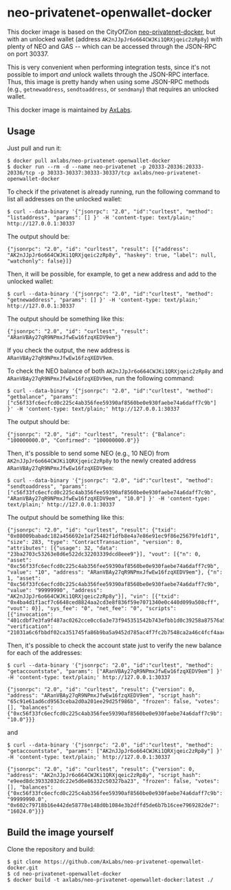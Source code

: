 # neo-privatenet-openwallet-docker

This docker image is based on the CityOfZion [neo-privatenet-docker](https://github.com/CityOfZion/neo-privatenet-docker/), but with an unlocked wallet (address `AK2nJJpJr6o664CWJKi1QRXjqeic2zRp8y`) with plenty of NEO and GAS -- which can be accessed through the JSON-RPC on port 30337.

This is very convenient when performing integration tests, since it's not possible to import *and* unlock wallets through the JSON-RPC interface. Thus, this image is pretty handy when using some JSON-RPC methods (e.g., `getnewaddress`, `sendtoaddress`, or `sendmany`) that requires an unlocked wallet.

This docker image is maintained by [AxLabs](https://axlabs.com).

## Usage

Just pull and run it:

```
$ docker pull axlabs/neo-privatenet-openwallet-docker
$ docker run --rm -d --name neo-privatenet -p 20333-20336:20333-20336/tcp -p 30333-30337:30333-30337/tcp axlabs/neo-privatenet-openwallet-docker
```

To check if the privatenet is already running, run the following command to list all addresses on the unlocked wallet:

```
$ curl --data-binary '{"jsonrpc": "2.0", "id":"curltest", "method": "listaddress", "params": [] }' -H 'content-type: text/plain;' http://127.0.0.1:30337
```

The output should be:

```
{"jsonrpc": "2.0", "id": "curltest", "result": [{"address": "AK2nJJpJr6o664CWJKi1QRXjqeic2zRp8y", "haskey": true, "label": null, "watchonly": false}]}
```

Then, it will be possible, for example, to get a new address and add to the unlocked wallet:

```
$ curl --data-binary '{"jsonrpc": "2.0", "id":"curltest", "method": "getnewaddress", "params": [] }' -H 'content-type: text/plain;' http://127.0.0.1:30337
```

The output should be something like this:

```
{"jsonrpc": "2.0", "id": "curltest", "result": "ARanVBAy27qR9NPmxJfwEw16fzqXEDV9em"}
```

If you check the output, the new address is `ARanVBAy27qR9NPmxJfwEw16fzqXEDV9em`.

To check the NEO balance of both `AK2nJJpJr6o664CWJKi1QRXjqeic2zRp8y` and `ARanVBAy27qR9NPmxJfwEw16fzqXEDV9em`, run the following command:

```
$ curl --data-binary '{"jsonrpc": "2.0", "id":"curltest", "method": "getbalance", "params": ["c56f33fc6ecfcd0c225c4ab356fee59390af8560be0e930faebe74a6daff7c9b"] }' -H 'content-type: text/plain;' http://127.0.0.1:30337
```

The output should be:

```
{"jsonrpc": "2.0", "id": "curltest", "result": {"Balance": "100000000.0", "Confirmed": "100000000.0"}}
```

Then, it's possible to send some NEO (e.g., 10 NEO) from `AK2nJJpJr6o664CWJKi1QRXjqeic2zRp8y` to the newly created address `ARanVBAy27qR9NPmxJfwEw16fzqXEDV9em`:

```
$ curl --data-binary '{"jsonrpc": "2.0", "id":"curltest", "method": "sendtoaddress", "params": ["c56f33fc6ecfcd0c225c4ab356fee59390af8560be0e930faebe74a6daff7c9b", "ARanVBAy27qR9NPmxJfwEw16fzqXEDV9em", "10.0"] }' -H 'content-type: text/plain;' http://127.0.0.1:30337
```

The output should be something like this:

```
{"jsonrpc": "2.0", "id": "curltest", "result": {"txid": "0x08009babadc182a456692e1af25482f1dfb8e4a7e86e91ec9f86e25679fe1df1", "size": 283, "type": "ContractTransaction", "version": 0, "attributes": [{"usage": 32, "data": "23ba2703c53263e8d6e522dc32203339dcd8eee9"}], "vout": [{"n": 0, "asset": "0xc56f33fc6ecfcd0c225c4ab356fee59390af8560be0e930faebe74a6daff7c9b", "value": "10", "address": "ARanVBAy27qR9NPmxJfwEw16fzqXEDV9em"}, {"n": 1, "asset": "0xc56f33fc6ecfcd0c225c4ab356fee59390af8560be0e930faebe74a6daff7c9b", "value": "99999990", "address": "AK2nJJpJr6o664CWJKi1QRXjqeic2zRp8y"}], "vin": [{"txid": "0x4ba4d1f1acf7c6648ced8824aa2cd3e8f836f59e7071340e0c440d099a508cff", "vout": 0}], "sys_fee": "0", "net_fee": "0", "scripts": [{"invocation": "401cdbf7e3fa9f487ac0262cce0cc6a3e73f945351542b743efbb1d0c39258a87576a574557460be2f682e51188135bad9b422ab1958d607e3c47651fc26f75006", "verification": "21031a6c6fbbdf02ca351745fa86b9ba5a9452d785ac4f7fc2b7548ca2a46c4fcf4aac"}]}}
```

Then, it's possible to check the account state just to verify the new balance for each of the addresses:

```
$ curl --data-binary '{"jsonrpc": "2.0", "id":"curltest", "method": "getaccountstate", "params": ["ARanVBAy27qR9NPmxJfwEw16fzqXEDV9em"] }' -H 'content-type: text/plain;' http://127.0.0.1:30337

{"jsonrpc": "2.0", "id": "curltest", "result": {"version": 0, "address": "ARanVBAy27qR9NPmxJfwEw16fzqXEDV9em", "script_hash": "65c91e61ad6cd9563ceba2d0a201ee29d25f986b", "frozen": false, "votes": [], "balances": {"0xc56f33fc6ecfcd0c225c4ab356fee59390af8560be0e930faebe74a6daff7c9b": "10.0"}}}
```

and

```
$ curl --data-binary '{"jsonrpc": "2.0", "id":"curltest", "method": "getaccountstate", "params": ["AK2nJJpJr6o664CWJKi1QRXjqeic2zRp8y"] }' -H 'content-type: text/plain;' http://127.0.0.1:30337

{"jsonrpc": "2.0", "id": "curltest", "result": {"version": 0, "address": "AK2nJJpJr6o664CWJKi1QRXjqeic2zRp8y", "script_hash": "e9eed8dc39332032dc22e5d6e86332c50327ba23", "frozen": false, "votes": [], "balances": {"0xc56f33fc6ecfcd0c225c4ab356fee59390af8560be0e930faebe74a6daff7c9b": "99999990.0", "0x602c79718b16e442de58778e148d0b1084e3b2dffd5de6b7b16cee7969282de7": "16024.0"}}}
```

## Build the image yourself

Clone the repository and build:

```
$ git clone https://github.com/AxLabs/neo-privatenet-openwallet-docker.git
$ cd neo-privatenet-openwallet-docker
$ docker build -t axlabs/neo-privatenet-openwallet-docker:latest ./
```

